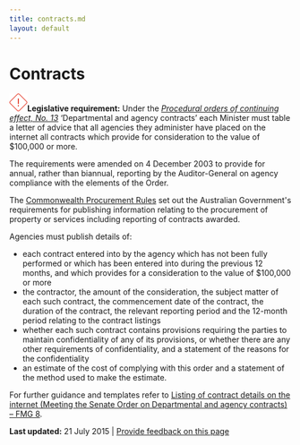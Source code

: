 ```yaml
---
title: contracts.md
layout: default
---
```

Contracts
=========

![](../../sites/g/files/net261/f/styles/large/public/importanticon.png%3Fitok=icqOt7eD)**Legislative requirement:** Under the [*Procedural orders of continuing effect, No. 13*](http://www.aph.gov.au/About_Parliament/Senate/Powers_practice_n_procedures/standingorders/d05) ‘Departmental and agency contracts’ each Minister must table a letter of advice that all agencies they administer have placed on the internet all contracts which provide for consideration to the value of \$100,000 or more.

The requirements were amended on 4 December 2003 to provide for annual, rather than biannual, reporting by the Auditor-General on agency compliance with the elements of the Order.

The [Commonwealth Procurement Rules](http://www.finance.gov.au/procurement/procurement-policy-and-guidance/commonwealth-procurement-rules/) set out the Australian Government's requirements for publishing information relating to the procurement of property or services including reporting of contracts awarded.

Agencies must publish details of:

-   each contract entered into by the agency which has not been fully performed or which has been entered into during the previous 12 months, and which provides for a consideration to the value of \$100,000 or more
-   the contractor, the amount of the consideration, the subject matter of each such contract, the commencement date of the contract, the duration of the contract, the relevant reporting period and the 12-month period relating to the contract listings
-   whether each such contract contains provisions requiring the parties to maintain confidentiality of any of its provisions, or whether there are any other requirements of confidentiality, and a statement of the reasons for the confidentiality
-   an estimate of the cost of complying with this order and a statement of the method used to make the estimate.

For further guidance and templates refer to [Listing of contract details on the internet (Meeting the Senate Order on Departmental and agency contracts) – FMG 8](http://www.finance.gov.au/publications/fmg-series/08-listing-of-contract-details.html).

**Last updated:** 21 July 2015 | [Provide feedback on this page](../../feedback%3Furl_from=contracts.md)

